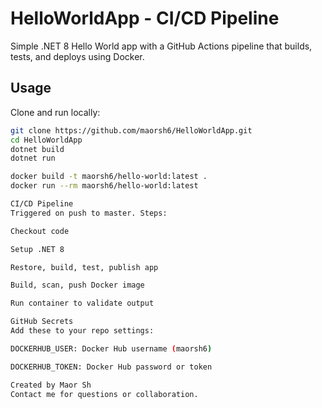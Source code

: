 # HelloWorldApp - CI/CD Pipeline

Simple .NET 8 Hello World app with a GitHub Actions pipeline that builds, tests, and deploys using Docker.

## Usage

Clone and run locally:

```bash
git clone https://github.com/maorsh6/HelloWorldApp.git
cd HelloWorldApp
dotnet build
dotnet run

docker build -t maorsh6/hello-world:latest .
docker run --rm maorsh6/hello-world:latest

CI/CD Pipeline
Triggered on push to master. Steps:

Checkout code

Setup .NET 8

Restore, build, test, publish app

Build, scan, push Docker image

Run container to validate output

GitHub Secrets
Add these to your repo settings:

DOCKERHUB_USER: Docker Hub username (maorsh6)

DOCKERHUB_TOKEN: Docker Hub password or token

Created by Maor Sh
Contact me for questions or collaboration.
